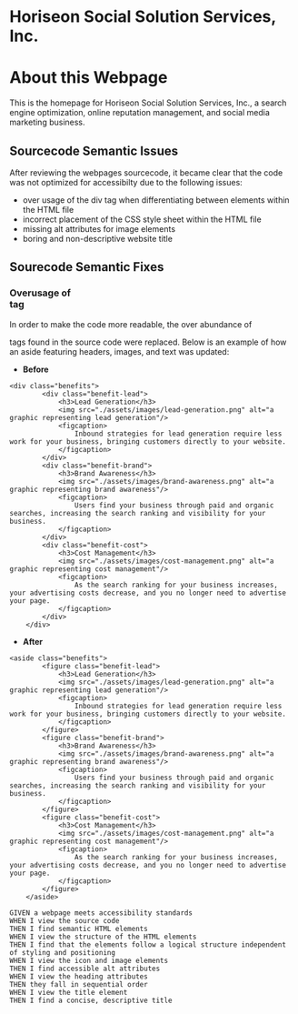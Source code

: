 
# Horiseon Social Solution Services, Inc.

# About this Webpage

This is the homepage for Horiseon Social Solution Services, Inc., a search engine optimization, online reputation management, and social media marketing business.

## Sourcecode Semantic Issues

After reviewing the webpages sourcecode, it became clear that the code was not optimized for accessibilty due to the following issues:

* over usage of the div tag when differentiating between elements within the HTML file 
* incorrect placement of the CSS style sheet within the HTML file
* missing alt attributes for image elements
* boring and non-descriptive website title


## Sourecode Semantic Fixes

### Overusage of <div> tag

In order to make the code more readable, the over abundance of <div> tags found in the source code were replaced. Below is an example of how an aside featuring headers, images, and text was updated:

* **Before**

```
<div class="benefits">
        <div class="benefit-lead">
            <h3>Lead Generation</h3>
            <img src="./assets/images/lead-generation.png" alt="a graphic representing lead generation"/>
            <figcaption>
                Inbound strategies for lead generation require less work for your business, bringing customers directly to your website.
            </figcaption>
        </div>
        <div class="benefit-brand">
            <h3>Brand Awareness</h3>
            <img src="./assets/images/brand-awareness.png" alt="a graphic representing brand awareness"/>
            <figcaption>
                Users find your business through paid and organic searches, increasing the search ranking and visibility for your business.
            </figcaption>
        </div>
        <div class="benefit-cost">
            <h3>Cost Management</h3>
            <img src="./assets/images/cost-management.png" alt="a graphic representing cost management"/>
            <figcaption>
                As the search ranking for your business increases, your advertising costs decrease, and you no longer need to advertise your page.
            </figcaption>
        </div>
    </div>
```

* **After**

```
<aside class="benefits">
        <figure class="benefit-lead">
            <h3>Lead Generation</h3>
            <img src="./assets/images/lead-generation.png" alt="a graphic representing lead generation"/>
            <figcaption>
                Inbound strategies for lead generation require less work for your business, bringing customers directly to your website.
            </figcaption>
        </figure>
        <figure class="benefit-brand">
            <h3>Brand Awareness</h3>
            <img src="./assets/images/brand-awareness.png" alt="a graphic representing brand awareness"/>
            <figcaption>
                Users find your business through paid and organic searches, increasing the search ranking and visibility for your business.
            </figcaption>
        </figure>
        <figure class="benefit-cost">
            <h3>Cost Management</h3>
            <img src="./assets/images/cost-management.png" alt="a graphic representing cost management"/>
            <figcaption>
                As the search ranking for your business increases, your advertising costs decrease, and you no longer need to advertise your page.
            </figcaption>
        </figure>
    </aside>
```

```
GIVEN a webpage meets accessibility standards
WHEN I view the source code
THEN I find semantic HTML elements
WHEN I view the structure of the HTML elements
THEN I find that the elements follow a logical structure independent of styling and positioning
WHEN I view the icon and image elements
THEN I find accessible alt attributes
WHEN I view the heading attributes
THEN they fall in sequential order
WHEN I view the title element
THEN I find a concise, descriptive title
```


